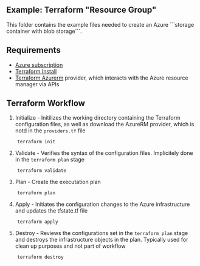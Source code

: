 ## Example: Terraform "Resource Group"

<p>This folder contains the example files needed to create an Azure ```storage container with blob storage```.

## Requirements
* [Azure subscription](https://portal.azure.com)
* [Terraform Install](https://developer.hashicorp.com/terraform/install?ajs_aid=fe9a4574-f8ea-4afc-8a23-e1b555adc5a7&product_intent=terraform)
* [Terraform Azurerm](https://registry.terraform.io/providers/hashicorp/azurerm/latest) provider, which interacts with the Azure resource manager via APIs

## Terraform Workflow
1. Initialize - Initilizes the working directory containing the Terraform configuration files, as well as download the AzureRM provider, which is notd in the ```providers.tf``` file
```
    terraform init
```

2. Validate - Verifies the syntax of the configuration files.  Implicitely done in the ```terraform plan``` stage
```
    terraform validate
```
3. Plan - Create the executation plan
```
    terraform plan
```
4. Apply - Initiates the configuration changes to the Azure infrastructure and updates the tfstate.tf file
```
    terraform apply
```
5. Destroy - Reviews the configurations set in the ```terraform plan``` stage and destroys the infrastructure objects in the plan.  Typically used for clean up purposes and not part of workflow

```
    terraform destroy
```